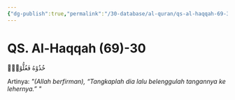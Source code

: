 ```yaml
---
{"dg-publish":true,"permalink":"/30-database/al-quran/qs-al-haqqah-69-30/"}
---
```



# QS. Al-Haqqah (69)-30
خُذُوْهُ فَغُلُّوْهُۙ

Artinya: *"(Allah berfirman), “Tangkaplah dia lalu belenggulah tangannya ke lehernya.” "*

